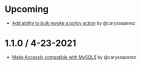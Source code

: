# Upcoming

- [Add ability to bulk revoke a policy action](https://github.com/lessonly/accessly/pull/42) by @caryssaperez

# 1.1.0 / 4-23-2021

- [Make Accessly compatible with MySQL5](https://github.com/lessonly/accessly/pull/39) by @caryssaperez
